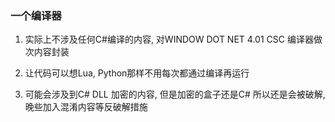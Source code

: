 ### 一个编译器

1. 实际上不涉及任何C#编译的内容, 对WINDOW DOT NET 4.01 CSC 编译器做次内容封装

2. 让代码可以想Lua, Python那样不用每次都通过编译再运行
3. 可能会涉及到C# DLL 加密的内容, 但是加密的盒子还是C# 所以还是会被破解, 晚些加入混淆内容等反破解措施